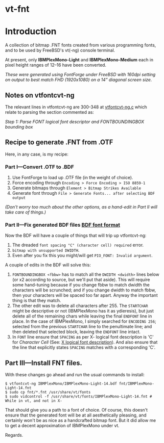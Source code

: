 # vt-fnt

# Introduction

A collection of bitmap .FNT fonts created from various programming fonts, and to be used by FreeBSD's vt(-ng) console terminal.

At present, only **IBMPlexMono-Light** and **IBMPlexMono-Medium** each in pixel height ranges of 12&ndash;16 have been converted.

_These were generated using FontForge under FreeBSD with 160dpi setting on output to best match FHD (1920x1080) on a 14" diagonal screen size._

## Notes on vtfontcvt-ng

The relevant lines in vtfontcvt-ng are 300-348 at [vtfontcvt-ng.c](https://github.com/t6/vtfontcvt-ng/blob/master/vtfontcvt-ng.c) which relate to parsing the section commented as:


_Step 1: Parse FONT logical font descriptor and FONTBOUNDINGBOX bounding box_

## Recipe to generate .FNT from .OTF

Here, in any case, is my recipe:

### Part I&mdash;Convert .OTF to .BDF

1. Use FontForge to load up .OTF file (in the weight of choice).
1. Force encoding through `Encoding > Force Encoding > ISO 8859-1`
1. Generate bitmaps through `Element > Bitmap Strikes Available`
1. Generate font through `File > Generate Fonts... after selecting BDF output`

 _(Don't worry too much about the other options, as a hand-edit in Part II will take care of things.)_

### Part II&mdash;Fix generated BDF files [BDF font format](https://en.wikipedia.org/wiki/Glyph_Bitmap_Distribution_Format)

Now the BDF will have a couple of things that will trip up vtfontcvt-ng:

1. The dreaded `font spacing "C" (character cell) required` error.
1. `bitmap with unsupported DWIDTH`.
1. Even after you fix this you might/will get `PIO_FONT: Invalid argument`.

A couple of edits in the BDF will solve this:

1. `FONTBOUNDINGBOX <fbbw>` has to match all the `DWIDTH <dwidth>` lines below (or x2 according to source, but we'll put that aside). This will require some hand-tuning because if you change fbbw to match dwidth the characters will be scrunched; and if you change dwidth to match fbbw, then your characters will be spaced too far apart. Anyway the important thing is that they match.
1. The other edit was to delete all characters after 255.  The `STARTCHAR` might be descriptive or not (IBMPlexMono has it as ydieresis), but just delete all of the remaining chars while leaving the final `ENDFONT` line in place.  In the case of IBMPlexMono, I simply searched for `ENCODING 256`; selected from the previous `STARTCHAR` line to the penultimate line; and then deleted that selected block, leaving the `ENDFONT` line intact.
1. In `FONT` line ensure that `SPACING` as per X- logical font description is 'C' for _Character Cell_ \(See: [X logical font description](https://en.wikipedia.org/wiki/X_logical_font_description)\).  And also ensure that the line that explicitly states `SPACING` matches with a corresponding 'C'.

## Part III&mdash;Install FNT files.
With these changes go ahead and run the usual commands to install:

```
$ vtfontcvt-ng IBMPlexMono/IBMPlexMono-Light-14.bdf fnt/IBMPlexMono-Light-14.fnt
$ sudo cp fnt/*.fnt /usr/share/vt/fonts
$ sudo vidcontrol -f /usr/share/vt/fonts/IBMPlexMono-Light-14.fnt # While in vt, and not in X-
```

That should give you a path to a font of choice.  Of course, this doesn't ensure that the generated font will be at all aesthetically pleasing, and certainly won't be as nice as a handcrafted bitmap font.  But it did allow me to get a decent approximation of IBMPlexMono under vt.

Regards.
